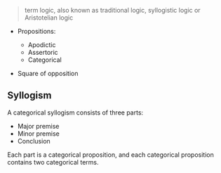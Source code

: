 > term logic, also known as traditional logic, syllogistic logic or Aristotelian logic

- Propositions:
	- Apodictic
	- Assertoric
	- Categorical

- Square of opposition

## Syllogism

A categorical syllogism consists of three parts:

- Major premise
- Minor premise
- Conclusion

Each part is a categorical proposition, and each categorical proposition contains two categorical terms.